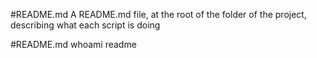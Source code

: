 #README.md
A README.md file, at the root of the folder of the project, describing what each script is doing


#README.md 
whoami readme
